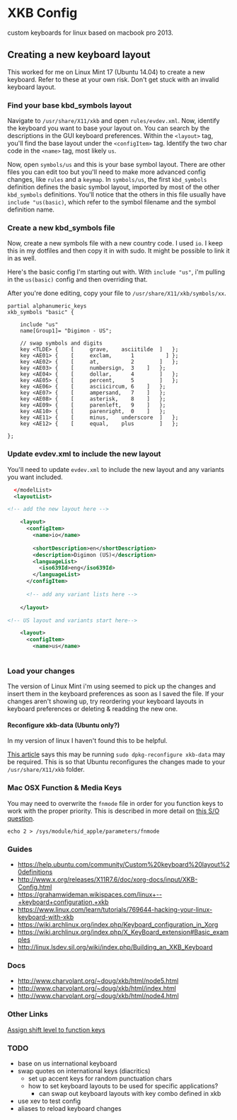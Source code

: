 XKB Config
==========

custom keyboards for linux based on macbook pro 2013.

## Creating a new keyboard layout

This worked for me on Linux Mint 17 (Ubuntu 14.04) to create a new keyboard. Refer to
these at your own risk.  Don't get stuck with an invalid keyboard layout.

### Find your base kbd_symbols layout

Navigate to `/usr/share/X11/xkb` and open `rules/evdev.xml`.  Now,
identify the keyboard you want to base your layout on.  You can search
by the descriptions in the GUI keyboard preferences.  Within the
`<layout>` tag, you'll find the base layout under the `<configItem>`
tag.  Identify the two char code in the `<name>` tag, most likely
`us`.

Now, open `symbols/us` and this is your base symbol layout.  There are
other files you can edit too but you'll need to make more advanced
config changes, like `rules` and a `keymap`.  In `symbols/us`, the
first `kbd_symbols` definition defines the basic symbol layout,
imported by most of the other `kbd_symbols` definitions.  You'll
notice that the others in this file usually have `include "us(basic)`,
which refer to the symbol filename and the symbol definition name.

### Create a new kbd_symbols file

Now, create a new symbols file with a new country code.
I used `io`.  I keep this in my dotfiles and then copy it in with
sudo.  It might be possible to link it in as well.

Here's the basic config I'm starting out with.  With `include "us"`,
i'm pulling in the `us(basic)` config and then overriding that.

After you're done editing, copy your file to `/usr/share/X11/xkb/symbols/xx`.

```
partial alphanumeric_keys
xkb_symbols "basic" {

    include "us"
    name[Group1]= "Digimon - US";

    // swap symbols and digits
    key <TLDE> {	[     grave,	asciitilde	]	};
    key <AE01> {	[     exclam,      1          ]	};
    key <AE02> {	[     at,          2		]	};
    key <AE03> {	[     numbersign,  3	]	};
    key <AE04> {	[     dollar,      4		]	};
    key <AE05> {	[     percent,     5		]	};
    key <AE06> {	[     asciicircum, 6	]	};
    key <AE07> {	[     ampersand,   7	]	};
    key <AE08> {	[     asterisk,    8	]	};
    key <AE09> {	[     parenleft,   9	]	};
    key <AE10> {	[     parenright,  0	]	};
    key <AE11> {	[     minus,	underscore	]	};
    key <AE12> {	[     equal,	plus		]	};

};
```

### Update evdev.xml to include the new layout

You'll need to update `evdev.xml` to include the new layout and any variants
you want included.

```xml
  </modelList>
  <layoutList>

<!-- add the new layout here -->

    <layout>
      <configItem>
        <name>io</name>
        
        <shortDescription>en</shortDescription>
        <description>Digimon (US)</description>
        <languageList>
          <iso639Id>eng</iso639Id>
        </languageList>
      </configItem>
      
      <!-- add any variant lists here -->
      
    </layout>

<!-- US layout and variants start here-->

    <layout>
      <configItem>
        <name>us</name>
   
```

### Load your changes

The version of Linux Mint i'm using seemed to pick up the changes and
insert them in the keyboard preferences as soon as I saved the file.  If your
changes aren't showing up, try reordering your keyboard layouts in
keyboard preferences or deleting & readding the new one.

#### Reconfigure xkb-data (Ubuntu only?)

In my version of linux I haven't found this to be helpful.

[This article](https://help.ubuntu.com/community/Custom%20keyboard%20layout%20definition)
says this may be running `sudo dpkg-reconfigure xkb-data` may be
required.  This is so that Ubuntu reconfigures the changes made to
your `/usr/share/X11/xkb` folder.

### Mac OSX Function & Media Keys

You may need to overwrite the `fnmode` file in order for you function keys to work
with the proper priority.  This is described in more detail on [this S/O question](http://unix.stackexchange.com/questions/121395/on-an-apple-keyboard-under-linux-how-do-i-make-the-function-keys-work-without-t).

```
echo 2 > /sys/module/hid_apple/parameters/fnmode
```

### Guides

- https://help.ubuntu.com/community/Custom%20keyboard%20layout%20definitions
- http://www.x.org/releases/X11R7.6/doc/xorg-docs/input/XKB-Config.html
- https://grahamwideman.wikispaces.com/linux+--+keyboard+configuration,+xkb
- https://www.linux.com/learn/tutorials/769644-hacking-your-linux-keyboard-with-xkb
- https://wiki.archlinux.org/index.php/Keyboard_configuration_in_Xorg
- https://wiki.archlinux.org/index.php/X_KeyBoard_extension#Basic_examples
- http://linux.lsdev.sil.org/wiki/index.php/Building_an_XKB_Keyboard

### Docs

- http://www.charvolant.org/~doug/xkb/html/node5.html
- http://www.charvolant.org/~doug/xkb/html/index.html
- http://www.charvolant.org/~doug/xkb/html/node4.html

### Other Links

[Assign shift level to function keys](http://unix.stackexchange.com/questions/155797/xkb-assign-a-new-shift-level-to-function-keys)

### TODO

- base on us international keyboard
- swap quotes on international keys (diacritics)
    - set up accent keys for random punctuation chars
    - how to set keyboard layouts to be used for specific applications?
        - can swap out keyboard layouts with key combo defined in xkb
- use xev to test config
- aliases to reload keyboard changes

